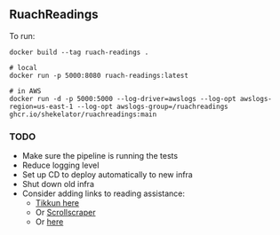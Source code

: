 ## RuachReadings

To run:

```
docker build --tag ruach-readings .

# local
docker run -p 5000:8080 ruach-readings:latest

# in AWS
docker run -d -p 5000:5000 --log-driver=awslogs --log-opt awslogs-region=us-east-1 --log-opt awslogs-group=/ruachreadings ghcr.io/shekelator/ruachreadings:main
```

### TODO
* Make sure the pipeline is running the tests
* Reduce logging level
* Set up CD to deploy automatically to new infra
* Shut down old infra
* Consider adding links to reading assistance:
    * [Tikkun here](https://swfs.org/learning/bar-bat-mitzvah/traditional-aged-bnah-mitzvah/centennial-torah-scroll/)
    * Or [Scrollscraper](https://scrollscraper.adatshalom.net/)
    * Or [here](https://www.evangel.edu/torah/)
    
